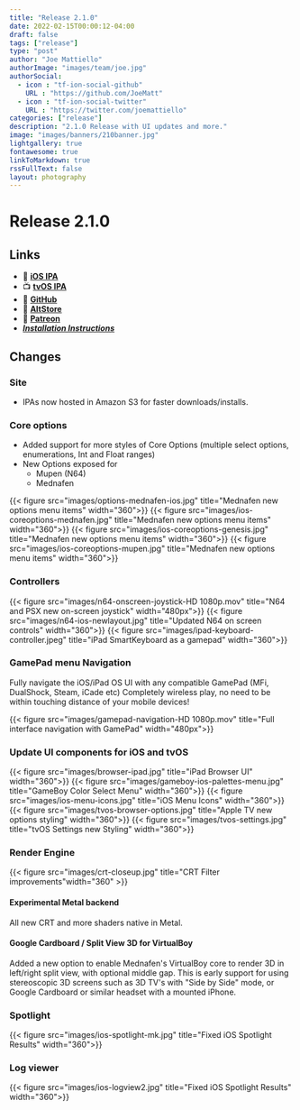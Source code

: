 ```yaml
---
title: "Release 2.1.0"
date: 2022-02-15T00:00:12-04:00
draft: false
tags: ["release"]
type: "post"
author: "Joe Mattiello"
authorImage: "images/team/joe.jpg"
authorSocial:
  - icon : "tf-ion-social-github"
    URL : "https://github.com/JoeMatt"
  - icon : "tf-ion-social-twitter"
    URL : "https://twitter.com/joemattiello"
categories: ["release"]
description: "2.1.0 Release with UI updates and more."
image: "images/banners/210banner.jpg"
lightgallery: true
fontawesome: true
linkToMarkdown: true
rssFullText: false
layout: photography
---
```


# Release 2.1.0

## Links

- 📲 __[iOS IPA](/apps/2.1.0/Provenance-iOS.ipa)__
- 📺 __[tvOS IPA](/apps/2.1.0/Provenance-tvOS.ipa)__
- 📝 __[GitHub](https://github.com/Provenance-Emu/Provenance/releases/tag/2.1.0)__
- 🏪 __[AltStore](/altstore/)__
- 🥰 __[Patreon](https://patreon.com/provenance/)__
- ___[Installation Instructions](https://wiki.provenance-emu.com/installation-and-usage/installing-provenance/sideloading)___

## Changes

### Site

- IPAs now hosted in Amazon S3 for faster downloads/installs.

### Core options

- Added support for more styles of Core Options (multiple select options, enumerations, Int and Float ranges)
- New Options exposed for
  - Mupen (N64)
  - Mednafen

{{< figure src="images/options-mednafen-ios.jpg" title="Mednafen new options menu items" width="360">}}
{{< figure src="images/ios-coreoptions-mednafen.jpg" title="Mednafen new options menu items" width="360">}}
{{< figure src="images/ios-coreoptions-genesis.jpg" title="Mednafen new options menu items" width="360">}}
{{< figure src="images/ios-coreoptions-mupen.jpg" title="Mednafen new options menu items" width="360">}}

### Controllers

{{< figure src="images/n64-onscreen-joystick-HD 1080p.mov" title="N64 and PSX new on-screen joystick" width="480px">}}
{{< figure src="images/n64-ios-newlayout.jpg" title="Updated N64 on screen controls" width="360">}}
{{< figure src="images/ipad-keyboard-controller.jpeg" title="iPad SmartKeyboard as a gamepad" width="360">}}

### GamePad menu Navigation

Fully navigate the iOS/iPad OS UI with any compatible GamePad (MFi, DualShock, Steam, iCade etc)
Completely wireless play, no need to be within touching distance of your mobile devices!

{{< figure src="images/gamepad-navigation-HD 1080p.mov" title="Full interface navigation with GamePad" width="480px">}}

### Update UI components for iOS and tvOS

{{< figure src="images/browser-ipad.jpg" title="iPad Browser UI" width="360">}}
{{< figure src="images/gameboy-ios-palettes-menu.jpg" title="GameBoy Color Select Menu" width="360">}}
{{< figure src="images/ios-menu-icons.jpg" title="iOS Menu Icons" width="360">}}
{{< figure src="images/tvos-browser-options.jpg" title="Apple TV new options styling" width="360">}}
{{< figure src="images/tvos-settings.jpg" title="tvOS Settings new Styling" width="360">}}

### Render Engine

{{< figure src="images/crt-closeup.jpg" title="CRT Filter improvements"width="360" >}}

#### Experimental Metal backend

All new CRT and more shaders native in Metal.

#### Google Cardboard / Split View 3D for VirtualBoy

Added a new option to enable Mednafen's VirtualBoy core to render 3D in left/right split view, with optional middle gap.
This is early support for using stereoscopic 3D screens such as 3D TV's with "Side by Side" mode, or Google Cardboard or similar headset with a mounted iPhone.

### Spotlight

{{< figure src="images/ios-spotlight-mk.jpg" title="Fixed iOS Spotlight Results" width="360">}}

### Log viewer

{{< figure src="images/ios-logview2.jpg" title="Fixed iOS Spotlight Results" width="360">}}
